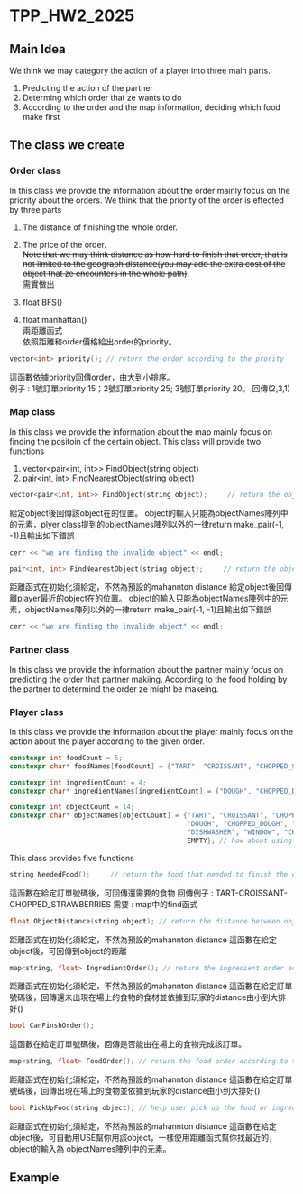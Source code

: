 # TPP_HW2_2025
## Main Idea
We think we may category the action of a player into three main parts. 
1. Predicting the action of the partner
2. Determing which order that ze wants to do
3. According to the order and the map information, deciding which food make first 

## The class we create
### Order class
In this class we provide the information about the order mainly focus on the priority about the orders. We think that the priority of the order is effected by three parts 
1. The distance of finishing the whole order.
2. The price of the order. <br/>
~~Note that we may think distance as how hard to finish that order, that is not limited to the geograph distance(you may add the extra cost of the object that ze encounters in the whole path)~~.<br/>
需實做出<br/>

1. float BFS()
2. float manhattan()<br/>
兩距離函式<br/>
依照距離和order價格給出order的priority。 <br/>
```cpp
vector<int> priority(); // return the order according to the prority
```
這函數依據priority回傳order，由大到小排序。<br/>
例子 : 1號訂單priority 15；2號訂單priority 25; 3號訂單priority 20。 回傳(2,3,1) <br/>

### Map class 
In this class we provide the information about the map mainly focus on finding the positoin of the certain object. 
This class will provide two functions 
1. vector<pair<int, int>> FindObject(string object)
2. pair<int, int> FindNearestObject(string object)

```cpp
vector<pair<int, int>> FindObject(string object);     // return the object postion in the map
```
給定object後回傳該object在的位置。
object的輸入只能為objectNames陣列中的元素，plyer class提到的objectNames陣列以外的一律return make_pair(-1, -1)且輸出如下錯誤
```cpp
cerr << "we are finding the invalide object" << endl;
```


```cpp
pair<int, int> FindNearestObject(string object);     // return the object postion in the map
```
距離函式在初始化須給定，不然為預設的mahannton distance
給定object後回傳離player最近的object在的位置。
object的輸入只能為objectNames陣列中的元素，objectNames陣列以外的一律return make_pair(-1, -1)且輸出如下錯誤
```cpp
cerr << "we are finding the invalide object" << endl;
```

### Partner class 
In this class we provide the information about the partner mainly focus on predicting the order that partner makiing. 
According to the food holding by the partner to determind the order ze might be makeing.

### Player class 
In this class we provide the information about the player mainly focus on the action about the player according to the given order.
```cpp
constexpr int foodCount = 5;
constexpr char* foodNames[foodCount] = {"TART", "CROISSANT", "CHOPPED_STRAWBERRIES", "ICE_CREAM", "BLUEBERRIES"}; // how about using enum

constexpr int ingredientCount = 4;
constexpr char* ingredientNames[ingredientCount] = {"DOUGH", "CHOPPED_DOUGH", "RAW_TART", "STRAWBERRIES"}; // how about using enum

constexpr int objectCount = 14;
constexpr char* objectNames[objectCount] = {"TART", "CROISSANT", "CHOPPED_STRAWBERRIES", "ICE_CREAM", "BLUEBERRIES", 
                                            "DOUGH", "CHOPPED_DOUGH", "RAW_TART", "STRAWBERRIES",
                                            "DISHWASHER", "WINDOW", "CHOPPING_BOARD", "OVEN",
                                            EMPTY}; // how about using enum； EMPTY is empty table
```

This class provides five functions 
```cpp
string NeededFood();     // return the food that needed to finish the order orderIndex (exclude dish)
```
這函數在給定訂單號碼後，可回傳還需要的食物 
回傳例子 : TART-CROISSANT-CHOPPED_STRAWBERRIES
需要 : map中的find函式

```cpp
float ObjectDistance(string object); // return the distance between object and you
```
距離函式在初始化須給定，不然為預設的mahannton distance
這函數在給定object後，可回傳到object的距離

```cpp
map<string, float> IngredientOrder(); // return the ingredient order according to the distance() from small to high
```
距離函式在初始化須給定，不然為預設的mahannton distance
這函數在給定訂單號碼後，回傳還未出現在場上的食物的食材並依據到玩家的distance由小到大排好()

```cpp
bool CanFinshOrder();
```
這函數在給定訂單號碼後，回傳是否能由在場上的食物完成該訂單。


```cpp
map<string, float> FoodOrder(); // return the food order according to the distance() from small to high
```
距離函式在初始化須給定，不然為預設的mahannton distance
這函數在給定訂單號碼後，回傳出現在場上的食物並依據到玩家的distance由小到大排好()

```cpp
bool PickUpFood(string object); // help user pick up the food or ingredient by USE provided by the game; return true if object exist, false if object doesn't exist
```
距離函式在初始化須給定，不然為預設的mahannton distance
這函數在給定object後，可自動用USE幫你用該object，一樣使用距離函式幫你找最近的，object的輸入為 objectNames陣列中的元素。



## Example
